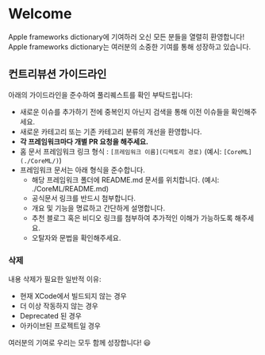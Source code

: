 # Welcome

Apple frameworks dictionary에 기여하러 오신 모든 분들을 열렬히 환영합니다! Apple frameworks dictionary는 여러분의 소중한 기여를 통해 성장하고 있습니다. 

## 컨트리뷰션 가이드라인

아래의 가이드라인을 준수하여 풀리퀘스트를 확인 부탁드립니다:

- 새로운 이슈를 추가하기 전에 중복인지 아닌지 검색을 통해 이전 이슈들을 확인해주세요.
- 새로운 카테고리 또는 기존 카테고리 분류의 개선을 환영합니다.
- **각 프레임워크마다 개별 PR 요청을 해주세요.**
- 홈 문서 프레임워크 링크 형식 : `[프레임워크 이름](디렉토리 경로)` (예시: `[CoreML](./CoreML/)`)
- 프레임워크 문서는 아래 형식을 준수합니다.
  - 해당 프레임워크 폴더에 README.md 문서를 위치합니다. (예시: ./CoreML/README.md)
  - 공식문서 링크를 반드시 첨부합니다.
  - 개요 및 기능을 명료하고 간단하게 설명합니다.
  - 추천 블로그 혹은 비디오 링크를 첨부하여 추가적인 이해가 가능하도록 해주세요. 
  - 오탈자와 문법을 확인해주세요.

### 삭제

내용 삭제가 필요한 일반적 이유:

- 현재 XCode에서 빌드되지 않는 경우
- 더 이상 작동하지 않는 경우
- Deprecated 된 경우
- 아카이브된 프로젝트일 경우

여러분의 기여로 우리는 모두 함께 성장합니다! :smiley: